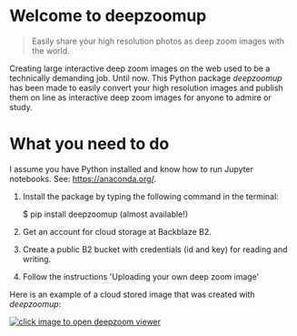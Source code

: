 # Welcome to deepzoomup 
> Easily share your high resolution photos as deep zoom images with the world. 


Creating large interactive deep zoom images on the web used to be a technically demanding job. Until now. This Python package *deepzoomup* has been made to easily convert your high resolution images and publish them on line as interactive deep zoom images for anyone to admire or study. 

# What you need to do 

I assume you have Python installed and know how to run Jupyter notebooks. See: https://anaconda.org/. 

1) Install the package by typing the following command in the terminal: 

    $ pip install deepzoomup (almost available!) 

2) Get an account for cloud storage at Backblaze B2. 

3) Create a public B2 bucket with credentials (id and key) for reading and writing. 

4) Follow the instructions 'Uploading your own deep zoom image'



Here is an example of a cloud stored image that was created with *deepzoomup*: 


<a href="https://f002.backblazeb2.com/file/dore-data/deepzoom/dzp_RP-T-1930-22_highres/RP-T-1930-22_highres_view.html" target="_blank">
    <img src="https://f002.backblazeb2.com/file/dore-data/deepzoom/dzp_RP-T-1930-22_highres/tn_RP-T-1930-22_highres.png" title="click image to open deepzoom viewer">
</a>


